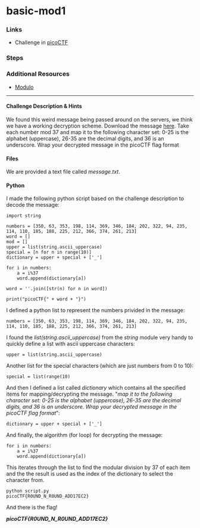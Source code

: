 # basic-mod1

### Links

- Challenge in [picoCTF](https://play.picoctf.org/practice/challenge/253)

### Steps

### Additional Resources

- [Modulo](https://www.geeksforgeeks.org/modular-division/)

---
#### Challenge Description & Hints

We found this weird message being passed around on the servers, we think we have a working decryption scheme. Download the message [here](https://artifacts.picoctf.net/c/129/message.txt). Take each number mod 37 and map it to the following character set: 0-25 is the alphabet (uppercase), 26-35 are the decimal digits, and 36 is an underscore. Wrap your decrypted message in the picoCTF flag format 

#### Files

We are provided a text file called *message.txt*.

#### Python

I made the following python script based on the challenge description to decode the message:

```
import string

numbers = [350, 63, 353, 198, 114, 369, 346, 184, 202, 322, 94, 235, 114, 110, 185, 188, 225, 212, 366, 374, 261, 213] 
word = []
mod = []
upper = list(string.ascii_uppercase)
special = [n for n in range(10)]
dictionary = upper + special + ['_']

for i in numbers:
    a = i%37
    word.append(dictionary[a])

word = ''.join([str(n) for n in word])

print("picoCTF{" + word + "}")

```

I defined a python list to represent the numbers privided in the message:

```
numbers = [350, 63, 353, 198, 114, 369, 346, 184, 202, 322, 94, 235, 114, 110, 185, 188, 225, 212, 366, 374, 261, 213] 
```

I found the *list(string.ascii_uppercase)* from the *string* module very handy to quickly define a list with ascii uppercase characters:

```
upper = list(string.ascii_uppercase)
```
Another list for the special characters (which are just numbers from 0 to 10):

```
special = list(range(10)
```

And then I defined a list called *dictionary* which contains all the specified items for mapping/decrypting the message. "*map it to the following character set: 0-25 is the alphabet (uppercase), 26-35 are the decimal digits, and 36 is an underscore. Wrap your decrypted message in the picoCTF flag format*":

```
dictionary = upper + special + ['_']
```

And finally, the algorithm (for loop) for decrypting the message:

```
for i in numbers:
    a = i%37
    word.append(dictionary[a])
```

This iterates through the list to find the modular division by 37 of each item and the the result is used as the index of the dictionary to select the character from. 

```
python script.py
picoCTF{R0UND_N_R0UND_ADD17EC2}
```

And there is the flag!

***picoCTF{R0UND_N_R0UND_ADD17EC2}***
